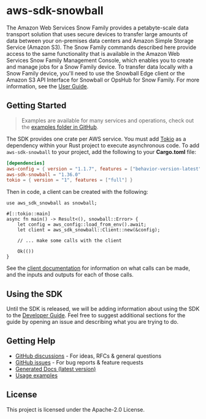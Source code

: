 # aws-sdk-snowball

The Amazon Web Services Snow Family provides a petabyte-scale data transport solution that uses secure devices to transfer large amounts of data between your on-premises data centers and Amazon Simple Storage Service (Amazon S3). The Snow Family commands described here provide access to the same functionality that is available in the Amazon Web Services Snow Family Management Console, which enables you to create and manage jobs for a Snow Family device. To transfer data locally with a Snow Family device, you'll need to use the Snowball Edge client or the Amazon S3 API Interface for Snowball or OpsHub for Snow Family. For more information, see the [User Guide](https://docs.aws.amazon.com/AWSImportExport/latest/ug/api-reference.html).

## Getting Started

> Examples are available for many services and operations, check out the
> [examples folder in GitHub](https://github.com/awslabs/aws-sdk-rust/tree/main/examples).

The SDK provides one crate per AWS service. You must add [Tokio](https://crates.io/crates/tokio)
as a dependency within your Rust project to execute asynchronous code. To add `aws-sdk-snowball` to
your project, add the following to your **Cargo.toml** file:

```toml
[dependencies]
aws-config = { version = "1.1.7", features = ["behavior-version-latest"] }
aws-sdk-snowball = "1.36.0"
tokio = { version = "1", features = ["full"] }
```

Then in code, a client can be created with the following:

```rust,no_run
use aws_sdk_snowball as snowball;

#[::tokio::main]
async fn main() -> Result<(), snowball::Error> {
    let config = aws_config::load_from_env().await;
    let client = aws_sdk_snowball::Client::new(&config);

    // ... make some calls with the client

    Ok(())
}
```

See the [client documentation](https://docs.rs/aws-sdk-snowball/latest/aws_sdk_snowball/client/struct.Client.html)
for information on what calls can be made, and the inputs and outputs for each of those calls.

## Using the SDK

Until the SDK is released, we will be adding information about using the SDK to the
[Developer Guide](https://docs.aws.amazon.com/sdk-for-rust/latest/dg/welcome.html). Feel free to suggest
additional sections for the guide by opening an issue and describing what you are trying to do.

## Getting Help

* [GitHub discussions](https://github.com/awslabs/aws-sdk-rust/discussions) - For ideas, RFCs & general questions
* [GitHub issues](https://github.com/awslabs/aws-sdk-rust/issues/new/choose) - For bug reports & feature requests
* [Generated Docs (latest version)](https://awslabs.github.io/aws-sdk-rust/)
* [Usage examples](https://github.com/awslabs/aws-sdk-rust/tree/main/examples)

## License

This project is licensed under the Apache-2.0 License.

